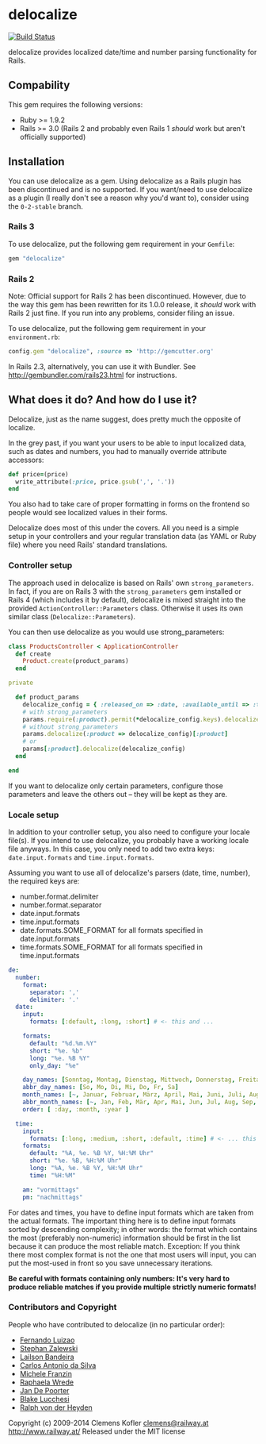 # delocalize

[![Build Status](https://secure.travis-ci.org/clemens/delocalize.png)](http://travis-ci.org/clemens/delocalize)

delocalize provides localized date/time and number parsing functionality for Rails.

## Compability

This gem requires the following versions:

* Ruby >= 1.9.2
* Rails >= 3.0 (Rails 2 and probably even Rails 1 *should* work but aren't officially supported)

## Installation

You can use delocalize as a gem. Using delocalize as a Rails plugin has been discontinued and is no supported. If you want/need to use delocalize as a plugin (I really don't see a reason why you'd want to), consider using the `0-2-stable` branch.

### Rails 3

To use delocalize, put the following gem requirement in your `Gemfile`:

```ruby
gem "delocalize"
```

### Rails 2

Note: Official support for Rails 2 has been discontinued. However, due to the way this gem has been rewritten for its 1.0.0 release, it *should* work with Rails 2 just fine. If you run into any problems, consider filing an issue.

To use delocalize, put the following gem requirement in your `environment.rb`:

```ruby
config.gem "delocalize", :source => 'http://gemcutter.org'
```

In Rails 2.3, alternatively, you can use it with Bundler. See http://gembundler.com/rails23.html for instructions.

## What does it do? And how do I use it?

Delocalize, just as the name suggest, does pretty much the opposite of localize.

In the grey past, if you want your users to be able to input localized data, such as dates and numbers, you had to manually override attribute accessors:

```ruby
def price=(price)
  write_attribute(:price, price.gsub(',', '.'))
end
```

You also had to take care of proper formatting in forms on the frontend so people would see localized values in their forms.

Delocalize does most of this under the covers. All you need is a simple setup in your controllers and your regular translation data (as YAML or Ruby file) where you need Rails' standard translations.

### Controller setup

The approach used in delocalize is based on Rails' own `strong_parameters`. In fact, if you are on Rails 3 with the `strong_parameters` gem installed or Rails 4 (which includes it by default), delocalize is mixed straight into the provided `ActionController::Parameters` class. Otherwise it uses its own similar class (`Delocalize::Parameters`).

You can then use delocalize as you would use strong_parameters:

``` ruby
class ProductsController < ApplicationController
  def create
    Product.create(product_params)
  end

private

  def product_params
    delocalize_config = { :released_on => :date, :available_until => :time, :price => :number }
    # with strong_parameters
    params.require(:product).permit(*delocalize_config.keys).delocalize(delocalize_config)
    # without strong_parameters
    params.delocalize(:product => delocalize_config)[:product]
    # or
    params[:product].delocalize(delocalize_config)
  end

end
```

If you want to delocalize only certain parameters, configure those parameters and leave the others out – they will be kept as they are.

### Locale setup

In addition to your controller setup, you also need to configure your locale file(s). If you intend to use delocalize, you probably have a working locale file anyways. In this case, you only need to add two extra keys: `date.input.formats` and `time.input.formats`.

Assuming you want to use all of delocalize's parsers (date, time, number), the required keys are:
* number.format.delimiter
* number.format.separator
* date.input.formats
* time.input.formats
* date.formats.SOME_FORMAT for all formats specified in date.input.formats
* time.formats.SOME_FORMAT for all formats specified in time.input.formats

```yml
de:
  number:
    format:
      separator: ','
      delimiter: '.'
  date:
    input:
      formats: [:default, :long, :short] # <- this and ...

    formats:
      default: "%d.%m.%Y"
      short: "%e. %b"
      long: "%e. %B %Y"
      only_day: "%e"

    day_names: [Sonntag, Montag, Dienstag, Mittwoch, Donnerstag, Freitag, Samstag]
    abbr_day_names: [So, Mo, Di, Mi, Do, Fr, Sa]
    month_names: [~, Januar, Februar, März, April, Mai, Juni, Juli, August, September, Oktober, November, Dezember]
    abbr_month_names: [~, Jan, Feb, Mär, Apr, Mai, Jun, Jul, Aug, Sep, Okt, Nov, Dez]
    order: [ :day, :month, :year ]

  time:
    input:
      formats: [:long, :medium, :short, :default, :time] # <- ... this are the only non-standard keys
    formats:
      default: "%A, %e. %B %Y, %H:%M Uhr"
      short: "%e. %B, %H:%M Uhr"
      long: "%A, %e. %B %Y, %H:%M Uhr"
      time: "%H:%M"

    am: "vormittags"
    pm: "nachmittags"
```

For dates and times, you have to define input formats which are taken from the actual formats. The important thing here is to define input formats sorted by descending complexity; in other words: the format which contains the most (preferably non-numeric) information should be first in the list because it can produce the most reliable match. Exception: If you think there most complex format is not the one that most users will input, you can put the most-used in front so you save unnecessary iterations.

**Be careful with formats containing only numbers: It's very hard to produce reliable matches if you provide multiple strictly numeric formats!**

### Contributors and Copyright

People who have contributed to delocalize (in no particular order):

* [Fernando Luizao](http://github.com/fernandoluizao)
* [Stephan Zalewski](http://github.com/stepahn)
* [Lailson Bandeira](http://github.com/lailsonbm)
* [Carlos Antonio da Silva](http://github.com/carlosantoniodasilva)
* [Michele Franzin](http://github.com/michelefranzin)
* [Raphaela Wrede](https://github.com/rwrede)
* [Jan De Poorter](https://github.com/DefV)
* [Blake Lucchesi](https://github.com/BlakeLucchesi)
* [Ralph von der Heyden](https://github.com/ralph)

Copyright (c) 2009-2014 Clemens Kofler <clemens@railway.at>
<http://www.railway.at/>
Released under the MIT license
